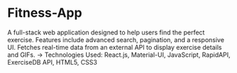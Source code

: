 # Fitness-App
A full-stack web application designed to help users find the perfect exercise. Features include advanced search, pagination, and a responsive UI. Fetches real-time data from an external API to display exercise details and GIFs. → Technologies Used: React.js, Material-UI, JavaScript, RapidAPI, ExerciseDB API, HTML5, CSS3
